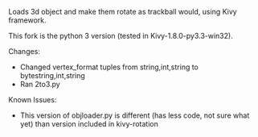 
Loads 3d object and make them rotate as trackball would, using Kivy framework.

This fork is the python 3 version (tested in Kivy-1.8.0-py3.3-win32).


Changes:
* Changed vertex_format tuples from string,int,string to bytestring,int,string
* Ran 2to3.py

Known Issues:
* This version of objloader.py is different (has less code, not sure what yet) than version included in kivy-rotation